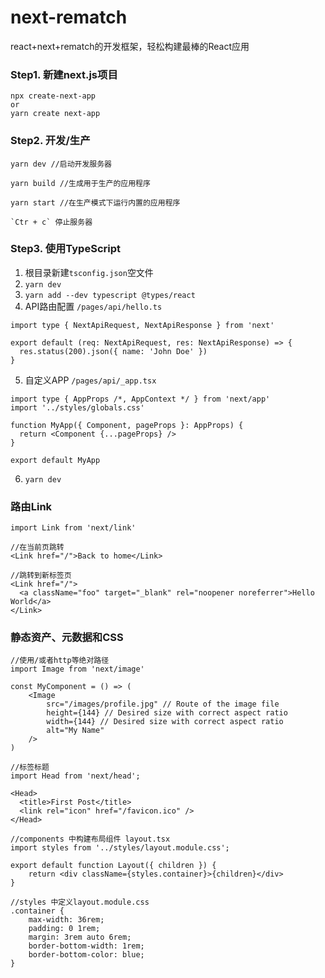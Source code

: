 # next-rematch
react+next+rematch的开发框架，轻松构建最棒的React应用

### Step1. 新建next.js项目
```base
npx create-next-app
or
yarn create next-app
```

### Step2. 开发/生产

```base
yarn dev //启动开发服务器

yarn build //生成用于生产的应用程序

yarn start //在生产模式下运行内置的应用程序

`Ctr + c` 停止服务器
```

### Step3. 使用TypeScript

1. 根目录新建`tsconfig.json`空文件
2. `yarn dev`
3. `yarn add --dev typescript @types/react`
4. API路由配置 `/pages/api/hello.ts`

  ```base
  import type { NextApiRequest, NextApiResponse } from 'next'

  export default (req: NextApiRequest, res: NextApiResponse) => {
    res.status(200).json({ name: 'John Doe' })
  }
  ```
  
5. 自定义APP `/pages/api/_app.tsx`

  ```base
  import type { AppProps /*, AppContext */ } from 'next/app'
  import '../styles/globals.css'

  function MyApp({ Component, pageProps }: AppProps) {
    return <Component {...pageProps} />
  }

  export default MyApp
  ```
  
6. `yarn dev`

### 路由Link

```base
import Link from 'next/link'

//在当前页跳转
<Link href="/">Back to home</Link>

//跳转到新标签页
<Link href="/">
  <a className="foo" target="_blank" rel="noopener noreferrer">Hello World</a>
</Link>

```

### 静态资产、元数据和CSS

```base
//使用/或者http等绝对路径
import Image from 'next/image'

const MyComponent = () => (
    <Image
        src="/images/profile.jpg" // Route of the image file
        height={144} // Desired size with correct aspect ratio
        width={144} // Desired size with correct aspect ratio
        alt="My Name"
    />
)
```

```base
//标签标题
import Head from 'next/head';

<Head>
  <title>First Post</title>
  <link rel="icon" href="/favicon.ico" />
</Head>
```

```base
//components 中构建布局组件 layout.tsx
import styles from '../styles/layout.module.css';

export default function Layout({ children }) {
    return <div className={styles.container}>{children}</div>
}

//styles 中定义layout.module.css
.container {
    max-width: 36rem;
    padding: 0 1rem;
    margin: 3rem auto 6rem;
    border-bottom-width: 1rem;
    border-bottom-color: blue;
}
```

